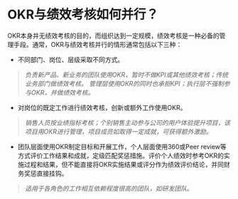# OKR与绩效考核如何并行？

OKR本身并无绩效考核的目的，而组织达到一定规模，绩效考核是一种必备的管理手段。通常，OKR与绩效考核并行的情形通常包括以下三种：

- 不同部门、岗位、层级采取不同方式。
 > *负责新产品、新业务的团队使用OKR，暂时不做KPI或其他绩效考核；传统业务部门做绩效考核。
 管理层使用OKR的同时也承担KPI；执行层不强制参与OKR，并做绩效考核。*

- 对岗位的既定工作进行绩效考核，创新或额外工作使用OKR。
 > *销售人员按业绩指标考核；个别销售主动参与公司的用户体验提升项目，该项目用OKR进行管理，项目成员如取得一定成就，可获得额外激励。*

- 团队层面使用OKR制定目标和开展工作，个人层面使用360或Peer review等方式评价工作结果和成就，定级匹配奖惩措施。评价个人绩效时参考OKR的实施过程和结果，但不能直接将OKR实施结果或评分作为绩效评价结论，并同财务奖惩直接挂钩。
> *适用于各角色的工作相互依赖程度很高的团队，如研发团队。* 